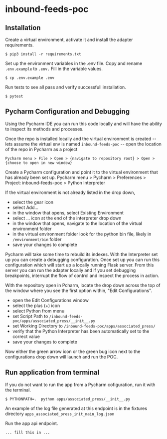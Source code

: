 # inbound-feeds-poc

## Installation

Create a virtual environment, activate it and install the adapter requirements.

``$ pip3 install -r requirements.txt``

Set up the environment variables in the .env file.  Copy and rename `.env.example` to `.env.`  Fill in the variable values.

``$ cp .env.example .env``

Run tests to see all pass and verify successfull installation.

``$ pytest ``


## Pycharm Configuration and Debugging

Using the Pycharm IDE you can run this code locally and will have the ability to inspect its methods and processes.

Once the repo is installed locally and the virtual environment is created -- lets assume the virtual env is named `inbound-feeds-poc` -- open the location of the repo in Pycharm as a project

``Pycharm menu > File > Open > {navigate to repository root} > Open > {choose to open in new window}``

Create a Pycharm configuration and point it to the virtual environment that has already been set up.
Pycharm menu > Pycharm > Preferences > Project: inbound-feeds-poc > Python Interpreter

If the virtual environment is not already listed in the drop down, 

- select the gear icon
- select Add...
- in the window that opens, select Existing Environment
- select ... icon at the end of the interpreter drop down
- in the window that opens, navigate to the location of the virtual environment folder
- in the virtual environment folder look for the python bin file, likely in `/environment/bin` folder
- save your changes to complete

Pycharm will take some time to rebuild its indexes.  With the Interpreter set up you can create a debugging configuration.  Once set up you can run this configuration which will start up a locally running Flask server.  From this server you can run the adapter locally and if you set debugging breakpoints, interrupt the flow of control and inspect the process in action.

With the repository open in Pcharm, locate the drop down across the top of the window where you see the first option within, "Edit Configurations".

- open the Edit Configurations window
- select the plus (+) icon
- select Python from menu
- set Script Path to `/inbound-feeds-poc/apps/associated_press/__init__.py`
- set Working Directory to `/inbound-feeds-poc/apps/associated_press/`
- verify that the Python Interpreter has been automatically set to the correct value
- save your changes to complete

Now either the green arrow icon or the green bug icon next to the configurations drop down will launch and run the POC.

## Run application from terminal

If you do not want to run the app from a Pycharm cofiguration, run it with the terminal.

``$ PYTHONPATH=.  python apps/associated_press/__init__.py ``

An example of the log file generated at this endpoint is in the fixtures directory `apps_associated_press_init_main_log.json`

Run the app api endpoint.

`` ... fill this in ... ``
